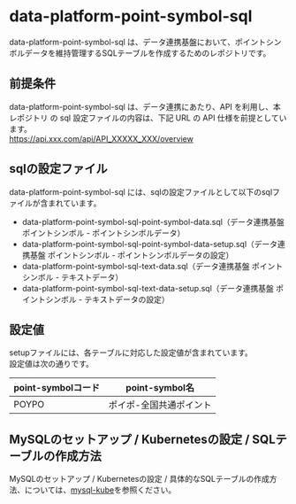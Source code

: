 # data-platform-point-symbol-sql 
data-platform-point-symbol-sql は、データ連携基盤において、ポイントシンボルデータを維持管理するSQLテーブルを作成するためのレポジトリです。  

## 前提条件  
data-platform-point-symbol-sql は、データ連携にあたり、API を利用し、本レポジトリ の sql 設定ファイルの内容は、下記 URL の API 仕様を前提としています。  
https://api.xxx.com/api/API_XXXXX_XXX/overview

## sqlの設定ファイル
data-platform-point-symbol-sql には、sqlの設定ファイルとして以下のsqlファイルが含まれています。  

* data-platform-point-symbol-sql-point-symbol-data.sql（データ連携基盤 ポイントシンボル - ポイントシンボルデータ）
* data-platform-point-symbol-sql-point-symbol-data-setup.sql（データ連携基盤 ポイントシンボル - ポイントシンボルデータの設定）
* data-platform-point-symbol-sql-text-data.sql（データ連携基盤 ポイントシンボル - テキストデータ）
* data-platform-point-symbol-sql-text-data-setup.sql（データ連携基盤 ポイントシンボル - テキストデータの設定）

## 設定値

setupファイルには、各テーブルに対応した設定値が含まれています。  
設定値は次の通りです。

| point-symbolコード | point-symbol名         | 
| --------------- | ------------------------- | 
| POYPO           | ポイポ-全国共通ポイント    | 

## MySQLのセットアップ / Kubernetesの設定 / SQLテーブルの作成方法
MySQLのセットアップ / Kubernetesの設定 / 具体的なSQLテーブルの作成方法、については、[mysql-kube](https://github.com/latonaio/mysql-kube)を参照ください。

